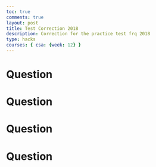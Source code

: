 ```yaml
---
toc: true
comments: true
layout: post
title: Test Correction 2018
description: Correction for the practice test frq 2018
type: hacks
courses: { csa: {week: 12} }
---
```


# Question 

# Question 

# Question 

# Question 

